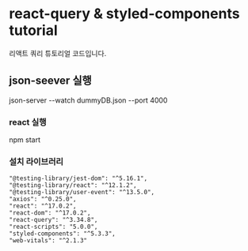 # react-query & styled-components tutorial

리액트 쿼리 튜토리얼 코드입니다.

## json-seever 실행

json-server --watch dummyDB.json --port 4000

### react 실행 
npm start



### 설치 라이브러리
    "@testing-library/jest-dom": "^5.16.1",
    "@testing-library/react": "^12.1.2",
    "@testing-library/user-event": "^13.5.0",
    "axios": "^0.25.0",
    "react": "^17.0.2",
    "react-dom": "^17.0.2",
    "react-query": "^3.34.8",
    "react-scripts": "5.0.0",
    "styled-components": "^5.3.3",
    "web-vitals": "^2.1.3"
